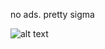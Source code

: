 no ads. pretty sigma

![alt text](https://media.discordapp.net/attachments/1204435079741448275/1322639167288770620/image.png?ex=67719b36&is=677049b6&hm=cbd91ea47de59c0dffb919602fbb9bfc607fdb1a08184aee2ad1ab8ae929c6ed&=&format=webp&quality=lossless)